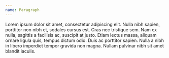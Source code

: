 ```yaml
---
name: Paragraph
---
```


<p>Lorem ipsum dolor sit amet, consectetur adipiscing elit. Nulla nibh sapien, porttitor non nibh et, sodales cursus est. Cras nec tristique sem. Nam ex nulla, sagittis a facilisis ac, suscipit at justo. Etiam lectus massa, aliquam ornare ligula quis, tempus dictum odio. Duis ac porttitor sapien. Nulla a nibh in libero imperdiet tempor gravida non magna. Nullam pulvinar nibh sit amet blandit iaculis.</p>